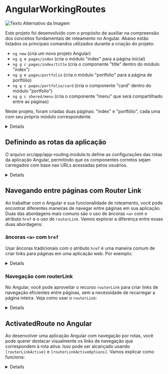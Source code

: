 # AngularWorkingRoutes

![Texto Alternativo da Imagem](https://miro.medium.com/v2/resize:fit:720/0*e8uU8t98fGBONT8c)

Este projeto foi desenvolvido com o propósito de auxiliar na compreensão dos conceitos fundamentais de roteamento no Angular. Abaixo estão listados os principais comandos utilizados durante a criação do projeto:

- `ng new` (cria um novo projeto Angular)
- `ng g m pages/index` (cria o módulo "index" para a página inicial)
- `ng g c pages/index/title` (cria o componente "title" dentro do módulo "index")
- `ng g m pages/portfolio` (cria o módulo "portfolio" para a página de portfólio)
- `ng g c pages/portfolio/card` (cria o componente "card" dentro do módulo "portfolio")
- `ng g c shered/menu` (cria o componente "menu" que será compartilhado entre as páginas)

Neste projeto, foram criadas duas páginas: "index" e "portfólio", cada uma com seu próprio módulo correspondente.

<details>

Dentro do módulo "index", é necessário exportar o componente "title" da seguinte forma:

```typescript
exports: [
  TitleComponent
]
```

Dentro do módulo "portfolio", é necessário exportar o componente "card" da seguinte forma:

```typescript
exports: [
  CardComponent
]
```

</details>

## Definindo as rotas da aplicação

O arquivo src/app/app-routing.module.ts define as configurações das rotas da aplicação Angular, permitindo que os componentes corretos sejam carregados com base nas URLs acessadas pelos usuários.

<details>

```typescript
const routes: Routes = [
  {path:'', component: TitleComponent, pathMatch:'full'},
  {path:'portfolio', component: CardComponent, pathMatch:'prefix'},
  {path:'**', redirectTo:''}
];
```

- 01 const routes: Routes = [...]:Aqui, você está criando uma constante chamada routes que armazena uma matriz de objetos. Esses objetos representam as rotas da sua aplicação Angular.

- 02 {path:'', component: TitleComponent, pathMatch:'full'}:Este é um objeto que descreve a primeira rota. Vamos analisar as propriedades:
path: '': Define o caminho da rota como uma string vazia, o que significa que esta rota corresponderá à URL raiz da sua aplicação Angular.
component: TitleComponent: Especifica o componente que será carregado quando essa rota for ativada. No caso, o TitleComponent será carregado quando a URL raiz for acessada.
pathMatch: 'full': Define o tipo de correspondência de rota como "full" (completa), o que significa que a URL deve corresponder exatamente à string vazia para ativar essa rota. Isso garante que a rota raiz seja correspondida apenas quando não houver nada após a barra na URL.

- 03 {path:'portfolio', component: CardComponent, pathMatch:'prefix'}:Este é o segundo objeto que descreve a segunda rota.
path: 'portfolio': Define o caminho da rota como "portfolio", o que significa que esta rota corresponderá à URL que contém "/portfolio".
component: CardComponent: Especifica o componente que será carregado quando essa rota for ativada. Nesse caso, o CardComponent será carregado quando a URL "/portfolio" for acessada.
pathMatch: 'prefix': Define o tipo de correspondência de rota como "prefix" (prefixo), o que significa que a rota será ativada quando a URL começar com "/portfolio". Isso permite que a rota seja ativada mesmo se houver segmentos adicionais na URL após "/portfolio", por exemplo, "/portfolio/items".

- No geral, esse código define duas rotas para a sua aplicação Angular: uma para a URL raiz (""), que carregará o TitleComponent, e outra para a URL "/portfolio", que carregará o CardComponent. A correspondência de rota "full" garante que a URL raiz seja correspondida apenas quando a URL estiver vazia, enquanto a correspondência "prefix" permite que a rota "/portfolio" seja correspondida quando a URL começa com "/portfolio".

- 04 { path: '**' }: O caminho '**' é um curinga que corresponde a qualquer URL que não corresponda a nenhuma das rotas definidas anteriormente. Em outras palavras, qualquer URL que não seja vazia ('') ou que não comece com '/portfolio' será capturada por essa rota curinga. redirectTo: '': Quando uma URL corresponde a esta rota curinga, a diretiva redirectTo especifica para onde o aplicativo deve redirecionar o usuário. Neste caso, está redirecionando para a URL raiz (''). Isso significa que, se o usuário acessar uma URL não correspondente, ele será redirecionado de volta para a página inicial da sua aplicação.

- Essa rota curinga é útil para lidar com casos em que um usuário digita uma URL inválida ou acessa uma rota não definida na sua aplicação. Em vez de mostrar uma página de erro, você pode redirecioná-los para uma página conhecida, como a página inicial, para garantir uma melhor experiência do usuário.

</details>

## Navegando entre páginas com Router Link

Ao trabalhar com o Angular e sua funcionalidade de roteamento, você pode encontrar diferentes maneiras de navegar entre páginas em sua aplicação. Duas das abordagens mais comuns são o uso de âncoras `<a>` com o atributo `href` e o uso de `routerLink`. Vamos explorar a diferença entre essas duas abordagens:

### âncoras `<a>` com `href`

Usar âncoras tradicionais com o atributo `href` é uma maneira comum de criar links para páginas em uma aplicação web. Por exemplo:

<details>

```html
<div>
  <ul>
    <li><a href="/">Home</a></li>
    <li><a href="/portfolio">Portfólio</a></li>
  </ul>
</div>
``````

<p>
  Nesse caso, quando um link é clicado, a página inteira é recarregada e a URL da página é atualizada de acordo com o valor do atributo href. Isso geralmente causa uma recarga completa da página e pode não ser ideal para aplicações de página única (SPA) onde você deseja evitar a recarga da página inteira.
</p>

</details>

### Navegação com routerLink

No Angular, você pode aproveitar o recurso `routerLink` para criar links de navegação eficientes entre páginas, sem a necessidade de recarregar a página inteira. Veja como usar o `routerLink`:

<details>

  ```html
  <div>
    <ul>
      <li><a [routerLink]="['/']">Home</a></li>
      <li><a [routerLink]="['/portfolio']">Portfólio</a></li>
    </ul>
  </div>

``````

<p>
O routerLink permite que o Angular cuide da navegação interna, atualizando apenas a parte da página que realmente muda. Isso resulta em uma experiência de usuário mais suave e melhora o desempenho do aplicativo.
Em resumo, ao utilizar o routerLink no Angular, você cria links de navegação mais eficientes e agradáveis, especialmente em aplicações de página única (SPA - Single Page Application).
</p>

</details>

## ActivatedRoute no Angular

Ao desenvolver uma aplicação Angular com navegação por rotas, você pode querer destacar visualmente os links de navegação que correspondem à rota ativa. Isso pode ser alcançado usando `[routerLinkActive]` e `[routerLinkActiveOptions]`. Vamos explicar como funciona:

<details>

### `[routerLinkActive]`

O `[routerLinkActive]` é uma diretiva Angular que permite aplicar uma classe CSS a um elemento HTML quando a rota correspondente estiver ativa. Neste caso, estamos usando `[routerLinkActive]="['activated']"`.

- `routerLinkActive` é atribuído a um elemento âncora `<a>` que tem um atributo `[routerLink]` correspondente. Ele monitora as mudanças de rota e aplica a classe CSS especificada quando a rota correspondente é ativada.

### `[routerLinkActiveOptions]`

O `[routerLinkActiveOptions]` permite configurar opções para o comportamento do `[routerLinkActive]`. No exemplo, estamos usando `[routerLinkActiveOptions]="{ exact: true }"`.

- `{ exact: true }` garante que a classe CSS seja aplicada somente quando a rota correspondente for a rota exata. Isso significa que a classe será aplicada apenas quando o link de navegação corresponder exatamente à URL atual.

### Classe CSS `.activated`

A classe CSS `.activated` é definida no estilo do componente do menu com as seguintes propriedades:

```css
.activated {
  color: red;
  font-size: larger;
  font-weight: 900;
}

```

- color: red;: Define a cor do texto para vermelho quando o link está ativo.

- font-size: larger;: Aumenta o tamanho da fonte quando o link está ativo.

- font-weight: 900;: Define a espessura da fonte como negrito quando o link está ativo.

Em resumo, ao usar [routerLinkActive] com [routerLinkActiveOptions], você pode aplicar uma classe CSS específica, como .activated (que foi usada nesta aplicação), aos links de navegação que correspondem à rota ativa. Isso permite que você destaque visualmente os links ativos em seu menu de navegação, melhorando a usabilidade da sua aplicação Angular.

**Observação:** Certifique-se de ajustar os detalhes com base na estrutura e necessidades específicas da sua aplicação. As configurações e estilos podem variar dependendo do design da sua aplicação Angular.

</details>

